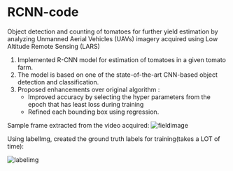 # RCNN-code

Object detection and counting of tomatoes for further yield estimation by analyzing Unmanned Aerial Vehicles (UAVs) imagery acquired using Low Altitude Remote Sensing (LARS) 
1. Implemented R-CNN model for estimation of tomatoes in a given tomato farm. 
2. The model is based on one of the state-of-the-art CNN-based object detection and classification.
3. Proposed enhancements over original algorithm :
    - Improved accuracy by selecting the hyper parameters from the epoch that has least loss during training
    - Refined each bounding box using regression.

Sample frame extracted from the video acquired:
![fieldimage](https://user-images.githubusercontent.com/60587239/81495671-feb50700-927f-11ea-8fab-0cd903c59247.jpg)

Using labelImg, created the ground truth labels for training(takes a LOT of time):

    
![labelimg](https://user-images.githubusercontent.com/60587239/84558704-c41d0f00-ad02-11ea-9a62-59b7cc587fc6.png)
